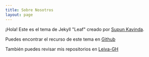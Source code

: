 ```yaml
---
title: Sobre Nosotros
layout: page
---
```



¡Hola! Este es el tema de Jekyll "Leaf" creado por <a rel="mí" target="_blank" href="https://twitter.com/_SupunKavinda">Supun Kavinda</a>.

Puedes encontrar el recurso de este tema en <a href="https://github.com/SupunKavinda/jekyll-theme-leaf">Github</a>

También puedes revisar mis repositorios en <a href="https://github.com/leivahm">Leiva-GH</a>